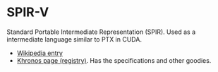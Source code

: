 # SPIR-V

Standard Portable Intermediate Representation (SPIR).   Used as a intermediate language similar to PTX in CUDA.

* [Wikipedia entry](https://en.wikipedia.org/wiki/Standard_Portable_Intermediate_Representation)
* [Khronos page (registry)](https://www.khronos.org/registry/spir-v/).  Has the specifications and other goodies.
